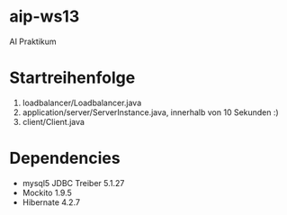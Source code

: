 aip-ws13
========

AI Praktikum

# Startreihenfolge
1) loadbalancer/Loadbalancer.java
2) application/server/ServerInstance.java, innerhalb von 10 Sekunden :)
3) client/Client.java

# Dependencies
- mysql5 JDBC Treiber 5.1.27
- Mockito 1.9.5
- Hibernate 4.2.7